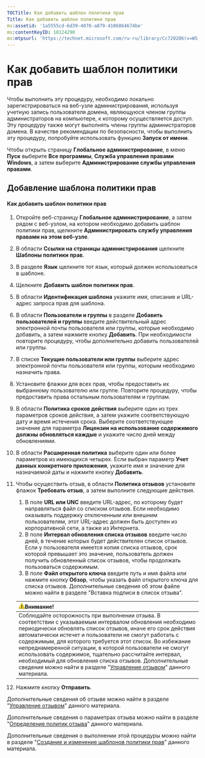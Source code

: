 ```yaml
---
TOCTitle: Как добавить шаблон политики прав
Title: Как добавить шаблон политики прав
ms:assetid: '1a5555cd-6d39-4078-a879-4106864674be'
ms:contentKeyID: 18124290
ms:mtpsurl: 'https://technet.microsoft.com/ru-ru/library/Cc720206(v=WS.10)'
---
```


Как добавить шаблон политики прав
=================================

Чтобы выполнить эту процедуру, необходимо локально зарегистрироваться на веб-узле администрирования, используя учетную запись пользователя домена, являющуюся членом группы администраторов на компьютере, к которому осуществляется доступ. Эту процедуру также могут выполнять члены группы администраторов домена. В качестве рекомендации по безопасности, чтобы выполнить эту процедуру, попробуйте использовать функцию **Запуск от имени**.

Чтобы открыть страницу **Глобальное администрирование**, в меню **Пуск** выберите **Все программы**, **Служба управления правами Windows**, а затем выберите **Администрирование службы управления правами**.

Добавление шаблона политики прав
--------------------------------

#### Как добавить шаблон политики прав

1.  Откройте веб-страницу **Глобальное администрирование**, а затем рядом с веб-узлом, на котором необходимо добавить шаблон политики прав, щелкните **Администрировать службу управления правами на этом веб-узле**.

2.  В области **Ссылки на страницы администрирования** щелкните **Шаблоны политики прав**.

3.  В разделе **Язык** щелкните тот язык, который должен использоваться в шаблоне.

4.  Щелкните **Добавить шаблон политики прав**.

5.  В области **Идентификация шаблона** укажите имя, описание и URL-адрес запроса прав для шаблона.

6.  В области **Пользователи и группы** в разделе **Добавить пользователей и группы** введите действительный адрес электронной почты пользователя или группы, которые необходимо добавить, а затем нажмите кнопку **Добавить**. При необходимости повторите процедуру, чтобы дополнительно добавить пользователей или группы.

7.  В списке **Текущие пользователи или группы** выберите адрес электронной почты пользователя или группы, которым необходимо назначить права.

8.  Установите флажки для всех прав, чтобы предоставить их выбранному пользователю или группе. Повторите процедуру, чтобы предоставить права остальным пользователям и группам.

9.  В области **Политика сроков действия** выберите один из трех параметров сроков действия, а затем укажите соответствующую дату и время истечения срока. Выберите соответствующее значение для параметра **Лицензии на использование содержимого должны обновляться каждые** и укажите число дней между обновлениями.

10. В области **Расширенная политика** выберите один или более параметров из имеющихся четырех. Если выбран параметр **Учет данных конкретного приложения**, укажите имя и значение для назначаемой даты и нажмите кнопку **Добавить**.

11. Чтобы осуществить отзыв, в области **Политика отзывов** установите флажок **Требовать отзыв**, а затем выполните следующие действия.

    1.  В поле **URL или UNC** введите URL-адрес, по которому будет направляться файл со списком отзывов. Если необходимо оказывать поддержку отключенным или внешним пользователям, этот URL-адрес должен быть доступен из корпоративной сети, а также из Интернета.
    2.  В поле **Интервал обновления списка отзывов** введите число дней, в течение которых будет действителен список отзывов. Если у пользователя имеется копия списка отзывов, срок которой превышает это значение, пользователь должен получить обновленный список отзывов, чтобы продолжать пользоваться содержимым.
    3.  В поле **Файл открытого ключа** введите путь и имя файла или нажмите кнопку **Обзор**, чтобы указать файл открытого ключа для списка отзывов. Дополнительные сведения об этом файле можно найти в разделе "Вставка подписи в список отзыва".

    | ![](images/Cc720206.Caution(WS.10).gif)Внимание!                                                                                                                                                                                                                                                                                                                                                                                                                                                                                                                                                  |
    |--------------------------------------------------------------------------------------------------------------------------------------------------------------------------------------------------------------------------------------------------------------------------------------------------------------------------------------------------------------------------------------------------------------------------------------------------------------------------------------------------------------------------------------------------------------------------------------------------------------------------------|
    | Соблюдайте осторожность при выполнении отзыва. В соответствии с указываемым интервалом обновления необходимо периодически обновлять список отзывов, иначе его срок действия автоматически истечет и пользователи не смогут работать с содержимым, для которого требуется этот список. Во избежание непреднамеренной ситуации, в которой пользователи не смогут использовать содержимое, тщательно рассчитайте интервал, необходимый для обновления списка отзывов. Дополнительные сведения можно найти в разделе "[Управление отзывом](https://technet.microsoft.com/df732a7d-1fb0-4845-87ca-fab4bc5f98a0)" данного материала. |

12. Нажмите кнопку **Отправить**.

Дополнительные сведения об отзыве можно найти в разделе "[Управление отзывом](https://technet.microsoft.com/df732a7d-1fb0-4845-87ca-fab4bc5f98a0)" данного материала.

Дополнительные сведения о параметрах отзыва можно найти в разделе "[Определение политик отзыва](https://technet.microsoft.com/e2fffe9f-def7-439b-a8aa-43f8a065813d)" данного материала.

Дополнительные сведения о выполнении этой процедуры можно найти в разделе "[Создание и изменение шаблонов политики прав](https://technet.microsoft.com/6014176f-ef71-4d29-b3e3-da129c18563d)" данного материала.
